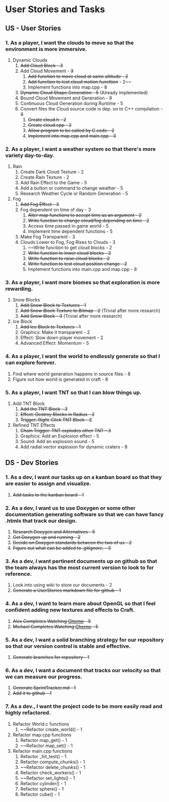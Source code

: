 # User Stories and Tasks

## US - User Stories
### 1. As a player, I want the clouds to move so that the environment is more immersive.
1. Dynamic Clouds
    1. ~~Add Cloud Block - 3~~
    2. Add Cloud Movement - ~~3~~
        1. ~~Add function to move cloud at same altitude - 2~~
        2. ~~Add function to test cloud motion functtion~~ - 2~~
        3. Implement functions into map.cpp - 8
    4. ~~Dynamic Cloud Shape Generation - 5~~ (Already implemented)
    5. Bound Cloud Movement and Generation - 8
    6. Continuous Cloud Generation during Runtime - 5
    7. Convert files the Cloud source code is dep. on to C++ compilation - ~~3~~
        1.  ~~Create cloud.h - 2~~
        2.  ~~Create cloud.cpp - 2~~
        3.  ~~Allow program to be called by C code - 2~~
        4.  ~~Implement into map.cpp and main.cpp - 3~~
### 2. As a player, I want a weather system so that there's more variety day-to-day.
1. Rain
    1. Create Dark Cloud Texture - 2
    2. Create Rain Texture - 2
    3. Add Rain Effect to the Game - 5
    4. Add a button or command to change weather - 5
    5. Research Weather Cycle or Random Generation - 5
2. Fog
    1. ~~Add Fog Effect - 3~~
    2. Fog dependent on time of day - 3
        1. ~~Alter map functions to accept time as an argument - 2~~
        2. ~~Write function to change cloud/fog depending on time - 2~~
        3. Access time passed in game world - 5
        4. Implement time dependent functions - 5
    4. Make Fog Transparent - 3
    5. Clouds Lower to Fog, Fog Rises to Clouds - 3
        1. ~~Write function to get cloud blocks - 2
        2. ~~Write function to lower cloud blocks - 2~~
        3. ~~Write function to raise cloud blocks - 2~~
        4. ~~Write function to test cloud position change - 2~~
        5. Implement functions into main.cpp and map.cpp - 8
### 3. As a player, I want more biomes so that exploration is more rewarding.
1. Snow Blocks
    1. ~~Add Snow Block to Textures - 1~~
    2. ~~Add Snow Block Texture to Bitmap - 2~~ (Trivial after more research)
    3. ~~Add Snow Block - 3~~ (Trivial after more research)
2. Ice Block
    1. ~~Add Ice Block to Textures - 1~~
    2. Graphics: Make it transparent - 2
    3. Effect: Slow down player movement - 2
    4. Advanced Effect: Momentum - 5
### 4. As a player, I want the world to endlessly generate so that I can explore forever.
1. Find where world generation happens in source files - 8
2. Figure out how world is generated in craft - 8
### 5. As a player, I want TNT so that I can blow things up.
1. Add TNT Block
    1. ~~Add the TNT Block - 3~~
    2. ~~Effect: Destroy Blocks in Radius - 2~~
    3. ~~Trigger: Right-Click TNT Block - 2~~
2. Refined TNT Effects
    1. ~~Chain Trigger: TNT explodes other TNT - 3~~
    2. Graphics: Add an Explosion effect - 5
    3. Sound: Add an explosion sound - 5
    4. Add radial vector explosion for dynamic craters - 8

## DS - Dev Stories
### 1. As a dev, I want our tasks up on a kanban board so that they are easier to assign and visualize. <br>
1. ~~Add tasks to the kanban board - 1~~
### 2. As a dev, I want us to use Doxygen or some other documentation generating software so that we can have fancy .htmls that track our design.
1. ~~Research Doxygen and Alternatives - 5~~
2. ~~Get Doxygen up and running - 2~~
3. ~~Decide on Doxygen standards between the two of us - 2~~
4. ~~Figure out what can be added to .gitignore. - 3~~
### 3. As a dev, I want pertinent documents up on github so that the team always has the most current version to look to for reference.
1. Look into using wiki to store our documents - 2
2. ~~Generate a UserStories markdown file for github - 1~~
### 4. As a dev, I want to learn more about OpenGL so that I feel confident adding new textures and effects to Craft.
1. ~~Alex Completes Watching [Cherno](https://www.youtube.com/playlist?list=PLlrATfBNZ98foTJPJ_Ev03o2oq3-GGOS2) - 5~~
2. ~~Michael Completes Watching [Cherno](https://www.youtube.com/playlist?list=PLlrATfBNZ98foTJPJ_Ev03o2oq3-GGOS2) - 5~~
### 5. As a dev, I want a solid branching strategy for our repository so that our version control is stable and effective.
1. ~~Generate branches for repository - 1~~
### 6. As a dev, I want a document that tracks our velocity so that we can measure our progress.
1. ~~Generate SprintTracker.md - 1~~
2. ~~Add it to github - 1~~
### 7. As a dev., I want the project code to be more easily read and highly refactored.
1. Refactor World.c functions
    1. ~~Refactor create_world() - 1
2. Refactor map.cpp functions
    1. Refactor map_get() - 1
    2. ~~Refactor map_set() - 1
3. Refactor main.cpp functions
    1. Refactor _hit_test() - 1
    2. Refactor compute_chunks() - 1
    3. ~~Refactor delete_chunks() - 1
    4. Refactor check_workers() - 1
    5. ~~Refactor set_lights() - 1
    6. Refactor cylinder() - 1
    7. Refactor sphere() - 1
    8. Refactor cube() - 1
